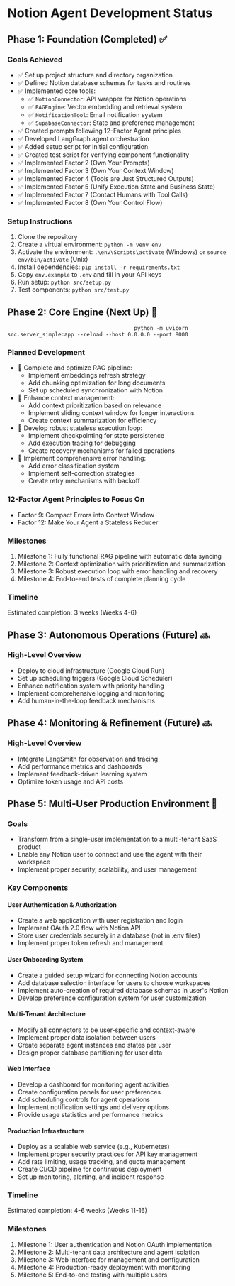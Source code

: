 # Notion Agent Development Status

## Phase 1: Foundation (Completed) ✅

### Goals Achieved
- ✅ Set up project structure and directory organization
- ✅ Defined Notion database schemas for tasks and routines
- ✅ Implemented core tools:
  - ✅ `NotionConnector`: API wrapper for Notion operations
  - ✅ `RAGEngine`: Vector embedding and retrieval system
  - ✅ `NotificationTool`: Email notification system
  - ✅ `SupabaseConnector`: State and preference management
- ✅ Created prompts following 12-Factor Agent principles
- ✅ Developed LangGraph agent orchestration
- ✅ Added setup script for initial configuration
- ✅ Created test script for verifying component functionality
- ✅ Implemented Factor 2 (Own Your Prompts)
- ✅ Implemented Factor 3 (Own Your Context Window)
- ✅ Implemented Factor 4 (Tools are Just Structured Outputs)
- ✅ Implemented Factor 5 (Unify Execution State and Business State)
- ✅ Implemented Factor 7 (Contact Humans with Tool Calls)
- ✅ Implemented Factor 8 (Own Your Control Flow)

### Setup Instructions
1. Clone the repository
2. Create a virtual environment: `python -m venv env`
3. Activate the environment: `.\env\Scripts\activate` (Windows) or `source env/bin/activate` (Unix)
4. Install dependencies: `pip install -r requirements.txt`
5. Copy `env.example` to `.env` and fill in your API keys
6. Run setup: `python src/setup.py`
7. Test components: `python src/test.py`

## Phase 2: Core Engine (Next Up) 🔄
                                            python -m uvicorn src.server_simple:app --reload --host 0.0.0.0 --port 8000
### Planned Development
- 🔄 Complete and optimize RAG pipeline:
  - Implement embeddings refresh strategy
  - Add chunking optimization for long documents
  - Set up scheduled synchronization with Notion
- 🔄 Enhance context management:
  - Add context prioritization based on relevance
  - Implement sliding context window for longer interactions
  - Create context summarization for efficiency
- 🔄 Develop robust stateless execution loop:
  - Implement checkpointing for state persistence
  - Add execution tracing for debugging
  - Create recovery mechanisms for failed operations
- 🔄 Implement comprehensive error handling:
  - Add error classification system
  - Implement self-correction strategies
  - Create retry mechanisms with backoff

### 12-Factor Agent Principles to Focus On
- Factor 9: Compact Errors into Context Window
- Factor 12: Make Your Agent a Stateless Reducer

### Milestones
1. Milestone 1: Fully functional RAG pipeline with automatic data syncing
2. Milestone 2: Context optimization with prioritization and summarization
3. Milestone 3: Robust execution loop with error handling and recovery
4. Milestone 4: End-to-end tests of complete planning cycle

### Timeline
Estimated completion: 3 weeks (Weeks 4-6)

## Phase 3: Autonomous Operations (Future) 🔜

### High-Level Overview
- Deploy to cloud infrastructure (Google Cloud Run)
- Set up scheduling triggers (Google Cloud Scheduler)
- Enhance notification system with priority handling
- Implement comprehensive logging and monitoring
- Add human-in-the-loop feedback mechanisms

## Phase 4: Monitoring & Refinement (Future) 🔜

### High-Level Overview
- Integrate LangSmith for observation and tracing
- Add performance metrics and dashboards
- Implement feedback-driven learning system
- Optimize token usage and API costs

## Phase 5: Multi-User Production Environment 🚀

### Goals
- Transform from a single-user implementation to a multi-tenant SaaS product
- Enable any Notion user to connect and use the agent with their workspace
- Implement proper security, scalability, and user management

### Key Components

#### User Authentication & Authorization
- Create a web application with user registration and login
- Implement OAuth 2.0 flow with Notion API
- Store user credentials securely in a database (not in .env files)
- Implement proper token refresh and management

#### User Onboarding System
- Create a guided setup wizard for connecting Notion accounts
- Add database selection interface for users to choose workspaces
- Implement auto-creation of required database schemas in user's Notion
- Develop preference configuration system for user customization

#### Multi-Tenant Architecture
- Modify all connectors to be user-specific and context-aware
- Implement proper data isolation between users
- Create separate agent instances and states per user
- Design proper database partitioning for user data

#### Web Interface
- Develop a dashboard for monitoring agent activities
- Create configuration panels for user preferences
- Add scheduling controls for agent operations
- Implement notification settings and delivery options
- Provide usage statistics and performance metrics

#### Production Infrastructure
- Deploy as a scalable web service (e.g., Kubernetes)
- Implement proper security practices for API key management
- Add rate limiting, usage tracking, and quota management
- Create CI/CD pipeline for continuous deployment
- Set up monitoring, alerting, and incident response

### Timeline
Estimated completion: 4-6 weeks (Weeks 11-16)

### Milestones
1. Milestone 1: User authentication and Notion OAuth implementation
2. Milestone 2: Multi-tenant data architecture and agent isolation
3. Milestone 3: Web interface for management and configuration
4. Milestone 4: Production-ready deployment with monitoring
5. Milestone 5: End-to-end testing with multiple users 